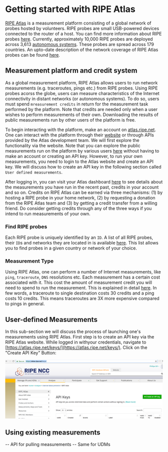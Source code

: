# Getting started with RIPE Atlas
[RIPE Atlas](https://atlas.ripe.net/) is a measurement platform consisting of a global network of probes hosted by volunteers. RIPE probes are small USB-powered devices connected to the router of a host. You can find more information about RIPE probes [here](https://atlas.ripe.net/about/probes/). Currently, approximately 10,000 RIPE probes are deployed across 3,613 [autonomous systems](https://en.wikipedia.org/wiki/Autonomous_system_(Internet)). These probes are spread across 179 countries. An upto-date description of the network coverage of RIPE Atlas probes can be found [here](https://atlas.ripe.net/results/maps/network-coverage/).

## Measurement platform and credit system
As a global measurement platform, RIPE Atlas allows users to run network measurements (e.g. traceroutes, pings etc.) from RIPE probes. Using RIPE probes acorss the globe, users can measure characteristics of the Internet connectivity in distant networks (or autonomous systems). To do so, users must spend `mreasurement credits` in return for the measurement task performed by the platform. Note that credits are needed only when a user wishes to perform measurements of their own. Downloading the results of public measurements run by other users of the platform is free.

To begin interacting with the platform, make an account on [atlas.ripe.net](atlas.ripe.net). One can interact with the platform through their [website](https://atlas.ripe.net/) or through APIs provided by the Atlas development team. We will first explore the functionality via the website. Note that you can explore the public measurements run on the platform by various users [here](https://atlas.ripe.net/measurements/) without having to make an account or creating an API key. However, to run your own measurements, you need to login to the Atlas website and create an API key. We will discuss how to create an API key in the following section called `User defined measurements`.

After logging in, you can visit your Atlas dashboard [here](https://atlas.ripe.net/my/) to see details about the measurements you have run in the recent past, credits in your account and so on. Credits on RIPE Atlas can be earned via three mechanisms: (1) by hosting a RIPE probe in your home network, (2) by requesting a donation from the RIPE Atlas team and (3) by getting a credit transfer from a willing friend. Do consider getting credits through any of the three ways if you intend to run measurements of your own.

### Find RIPE probes
Each RIPE probe is uniquely identified by an `ID`. A list of all RIPE probes, their `ID`s and networks they are located in is available [here](https://atlas.ripe.net/probes/). This list allows you to find probes in a given country or network of your choice.

### Measurement Type
Using RIPE Atlas, one can perform a number of Internet measurements, like `ping`, `traceroute`, `DNS` resolutions etc. Each measurement has a certain cost associated with it. This cost the amount of measurement credit you will need to spend to run the measurement. This is explained in detail [here](https://atlas.ripe.net/docs/credits/). In few words, a traceroute to single destination costs 30 credits and a ping costs 10 credits. This means traceroutes are 3X more expensive compared to pings in general.

## User-defined Measurements
In this sub-section we will discuss the process of launching one's measurements using RIPE Atlas. First step is to create an API key via the RIPE Atlas website. While logged in withyour credentials, navigate to [https://atlas.ripe.net/keys/](https://atlas.ripe.net/keys/). Click on the "Create API Key" Button:

![alt text](https://github.com/racheesingh/ripe-atlas-starter/blob/master/api-create-key.png "create api key")

## Using existing measurements
-- API for pulling measurements
-- Same for UDMs
